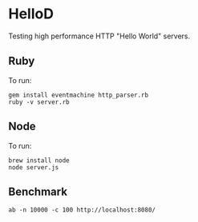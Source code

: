 HelloD
====================

Testing high performance HTTP "Hello World" servers.

Ruby
-----------

To run:

    gem install eventmachine http_parser.rb
    ruby -v server.rb

Node
-----------

To run:

    brew install node
    node server.js


Benchmark
-----------

    ab -n 10000 -c 100 http://localhost:8080/
